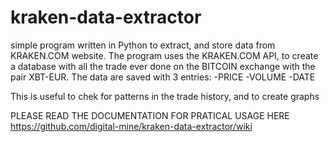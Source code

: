 # kraken-data-extractor

simple program written in Python to extract, and store data from KRAKEN.COM website.
The program uses the KRAKEN.COM API, to create a database with all the trade ever done on the BITCOIN exchange with the pair XBT-EUR.
The data are saved with 3 entries:
  -PRICE
  -VOLUME
  -DATE

This is useful to chek for patterns in the trade history, and to create graphs

PLEASE READ THE DOCUMENTATION FOR PRATICAL USAGE HERE https://github.com/digital-mine/kraken-data-extractor/wiki
